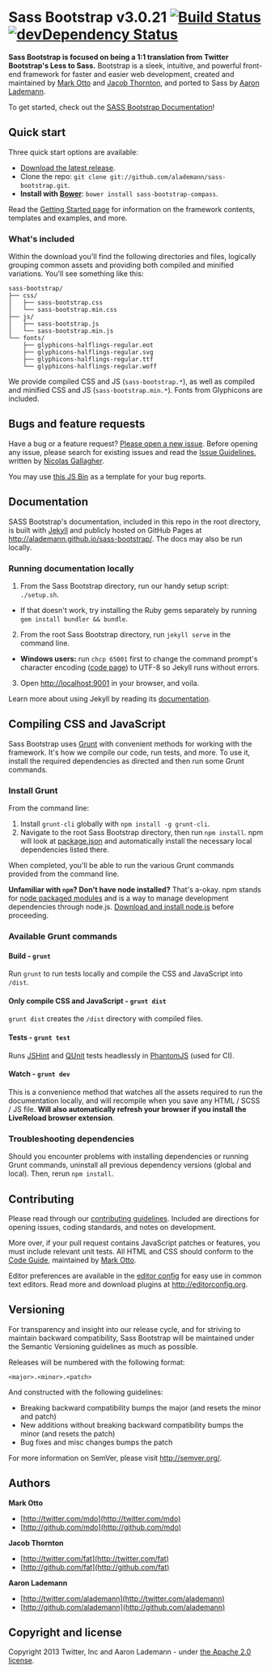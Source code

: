 # Sass Bootstrap v3.0.21 [![Build Status](https://travis-ci.org/alademann/sass-bootstrap.png)](https://travis-ci.org/alademann/sass-bootstrap) [![devDependency Status](https://david-dm.org/alademann/sass-bootstrap/dev-status.png)](https://david-dm.org/alademann/sass-bootstrap#info=devDependencies)

**Sass Bootstrap is focused on being a 1:1 translation from Twitter Bootstrap's Less to Sass.** Bootstrap is a sleek, intuitive, and powerful front-end framework for faster and easier web development, created and maintained by [Mark Otto](http://twitter.com/mdo) and [Jacob Thornton](http://twitter.com/fat), and ported to Sass by [Aaron Lademann](http://twitter.com/alademann).

To get started, check out the [SASS Bootstrap Documentation](http://alademann.github.io/sass-bootstrap/)!



## Quick start

Three quick start options are available:

* [Download the latest release](https://github.com/alademann/sass-bootstrap/releases/tag/3.0.21).
* Clone the repo: `git clone git://github.com/alademann/sass-bootstrap.git`.
* **Install with [Bower](http://bower.io)**: `bower install sass-bootstrap-compass`.

Read the [Getting Started page](http://alademann.github.io/sass-bootstrap/getting-started/) for information on the framework contents, templates and examples, and more.

### What's included

Within the download you'll find the following directories and files, logically grouping common assets and providing both compiled and minified variations. You'll see something like this:

```
sass-bootstrap/
├── css/
│   ├── sass-bootstrap.css
│   └── sass-bootstrap.min.css
├── js/
│   ├── sass-bootstrap.js
│   └── sass-bootstrap.min.js
└── fonts/
    ├── glyphicons-halflings-regular.eot
    ├── glyphicons-halflings-regular.svg
    ├── glyphicons-halflings-regular.ttf
    └── glyphicons-halflings-regular.woff
```

We provide compiled CSS and JS (`sass-bootstrap.*`), as well as compiled and minified CSS and JS (`sass-bootstrap.min.*`). Fonts from Glyphicons are included.



## Bugs and feature requests

Have a bug or a feature request? [Please open a new issue](https://github.com/alademann/sass-bootstrap/issues). Before opening any issue, please search for existing issues and read the [Issue Guidelines](https://github.com/necolas/issue-guidelines), written by [Nicolas Gallagher](https://github.com/necolas/).

You may use [this JS Bin](http://jsbin.com/EbewaNeN/2/embed?html,css,js,output) as a template for your bug reports.



## Documentation

SASS Bootstrap's documentation, included in this repo in the root directory, is built with [Jekyll](http://jekyllrb.com) and publicly hosted on GitHub Pages at <http://alademann.github.io/sass-bootstrap/>. The docs may also be run locally.


### Running documentation locally

1. From the Sass Bootstrap directory, run our handy setup script: `./setup.sh`.
  - If that doesn't work, try installing the Ruby gems separately by running `gem install bundler && bundle`.
2. From the root Sass Bootstrap directory, run `jekyll serve` in the command line.
  - **Windows users:** run `chcp 65001` first to change the command prompt's character encoding ([code page](http://en.wikipedia.org/wiki/Windows_code_page)) to UTF-8 so Jekyll runs without errors.
3. Open <http://localhost:9001> in your browser, and voila.

Learn more about using Jekyll by reading its [documentation](http://jekyllrb.com/docs/home/).

## Compiling CSS and JavaScript

Sass Bootstrap uses [Grunt](http://gruntjs.com/) with convenient methods for working with the framework. It's how we compile our code, run tests, and more. To use it, install the required dependencies as directed and then run some Grunt commands.

### Install Grunt

From the command line:

1. Install `grunt-cli` globally with `npm install -g grunt-cli`.
2. Navigate to the root Sass Bootstrap directory, then run `npm install`. npm will look at [package.json](package.json) and automatically install the necessary local dependencies listed there.

When completed, you'll be able to run the various Grunt commands provided from the command line.

**Unfamiliar with `npm`? Don't have node installed?** That's a-okay. npm stands for [node packaged modules](http://npmjs.org/) and is a way to manage development dependencies through node.js. [Download and install node.js](http://nodejs.org/download/) before proceeding.

### Available Grunt commands

#### Build - `grunt`
Run `grunt` to run tests locally and compile the CSS and JavaScript into `/dist`.

#### Only compile CSS and JavaScript - `grunt dist`
`grunt dist` creates the `/dist` directory with compiled files.

#### Tests - `grunt test`
Runs [JSHint](http://jshint.com) and [QUnit](http://qunitjs.com/) tests headlessly in [PhantomJS](http://phantomjs.org/) (used for CI).

#### Watch - `grunt dev`
This is a convenience method that watches all the assets required to run the documentation locally, and will recompile when you save any HTML / SCSS / JS file.  __Will also automatically refresh your browser if you install the LiveReload browser extension__.

### Troubleshooting dependencies

Should you encounter problems with installing dependencies or running Grunt commands, uninstall all previous dependency versions (global and local). Then, rerun `npm install`.



## Contributing

Please read through our [contributing guidelines](CONTRIBUTING.md). Included are directions for opening issues, coding standards, and notes on development.

More over, if your pull request contains JavaScript patches or features, you must include relevant unit tests. All HTML and CSS should conform to the [Code Guide](http://github.com/mdo/code-guide), maintained by [Mark Otto](http://github.com/mdo).

Editor preferences are available in the [editor config](.editorconfig) for easy use in common text editors. Read more and download plugins at <http://editorconfig.org>.





## Versioning

For transparency and insight into our release cycle, and for striving to maintain backward compatibility, Sass Bootstrap will be maintained under the Semantic Versioning guidelines as much as possible.

Releases will be numbered with the following format:

`<major>.<minor>.<patch>`

And constructed with the following guidelines:

* Breaking backward compatibility bumps the major (and resets the minor and patch)
* New additions without breaking backward compatibility bumps the minor (and resets the patch)
* Bug fixes and misc changes bumps the patch

For more information on SemVer, please visit <http://semver.org/>.



## Authors

**Mark Otto**

+ [http://twitter.com/mdo](http://twitter.com/mdo)
+ [http://github.com/mdo](http://github.com/mdo)

**Jacob Thornton**

+ [http://twitter.com/fat](http://twitter.com/fat)
+ [http://github.com/fat](http://github.com/fat)

**Aaron Lademann**

+ [http://twitter.com/alademann](http://twitter.com/alademann)
+ [http://github.com/alademann](http://github.com/alademann)



## Copyright and license

Copyright 2013 Twitter, Inc and Aaron Lademann - under [the Apache 2.0 license](LICENSE).
